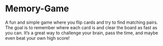 # Memory-Game
A fun and simple game where you flip cards and try to find matching pairs. The goal is to remember where each card is and clear the board as fast as you can. It’s a great way to challenge your brain, pass the time, and maybe even beat your own high score!
